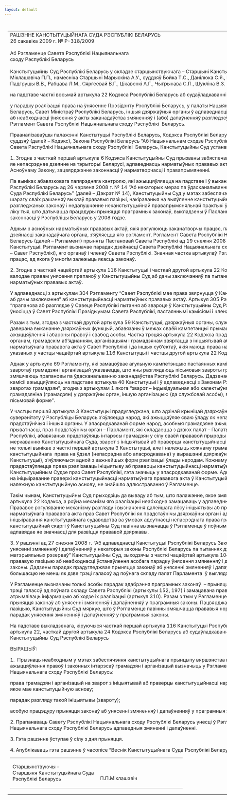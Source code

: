 ```yaml
---
layout: default
---
```


<div style="margin: 0px auto; width: 1000px;">

<div id="flag">

 

</div>

<div id="fixedWidth">

<div id="body">

<div id="columnSpanned">

<div id="content" style="margin: 10px">

<table>
<colgroup>
<col style="width: 100%" />
</colgroup>
<tbody>
<tr class="odd">
<td><div data-align="center" style="text-transform: uppercase;">
Рашэнне Канстытуцыйнага Суда Рэспублікі Беларусь
</div>
<div data-align="center">
26 сакавіка 2009 г. № Р-318/2009
</div>
<div data-align="left" style="width: 400px; margin-top: 20px; margin-bottom: 20px;">
Аб Рэгламенце Савета Рэспублікі Нацыянальнага сходу Рэспублікі Беларусь
</div>
<p>Канстытуцыйны Суд Рэспублікі Беларусь у складзе старшынствуючага – Старшыні Канстытуцыйнага Суда Міклашэвіча П.П., намесніка Старшыні Марыскіна А.У., суддзяў Бойка Т.С., Данілюка С.Я., Ізоткі У.П., Козыравай Л.Р., Падгрушы В.В., Рабцава Л.М., Сяргеевай В.Г., Цікавенкі А.Г., Чыгрынава С.П., Шукліна В.З.</p>
<p>на падставе часткі восьмай артыкула 22 Кодэкса Рэспублікі Беларусь аб судаўладкаванні і статусе суддзяў</p>
<p>у парадку рэалізацыі права на ўнясенне Прэзідэнту Рэспублікі Беларусь, у палаты Нацыянальнага сходу Рэспублікі Беларусь, Савет Міністраў Рэспублікі Беларусь, іншыя дзяржаўныя органы ў адпаведнасці з іх кампетэнцыяй прапаноў аб неабходнасці ўнясення ў акты заканадаўства змяненняў і (або) дапаўненняў разгледзеў у судовым пасяджэнні Рэгламент Савета Рэспублікі Нацыянальнага сходу Рэспублікі  Беларусь.</p>
<p>Прааналізаваўшы палажэнні Канстытуцыі Рэспублікі Беларусь, Кодэкса Рэспублікі Беларусь аб судаўладкаванні і статусе суддзяў (далей – Кодэкс), Закона Рэспублікі Беларусь “Аб Нацыянальнам сходзе Рэспублікі Беларусь”, Рэгламента Савета Рэспублікі Нацыянальнага сходу Рэспублікі  Беларусь, Канстытуцыйны Суд устанавіў:</p>
<p>1. Згодна з часткай першай артыкула 6 Кодэкса Канстытуцыйны Суд прызваны забяспечваць вяршэнства Канстытуцыі і яе непасрэднае дзеянне на тэрыторыі Беларусі, адпаведнасць нарматыўных прававых актаў дзяржаўных органаў Асноўнаму Закону, зацвярджэнне законнасці ў нарматворчасці і правапрымяненні.</p>
<p>Па выніках абавязковага папярэдняга кантролю, які ажыццяўляецца на падставе і ў выкананне Дэкрэта Прэзідэнта Рэспублікі Беларусь ад 26 чэрвеня 2008 г. № 14 “Аб некаторых мерах па ўдасканальванню дзейнасці Канстытуцыйнага Суда Рэспублікі Беларусь” (далей – Дэкрэт № 14), Канстытуцыйны Суд у мэтах забеспячэння вяршэнства Канстытуцыі ў шэрагу сваіх рашэнняў выклаў прававыя пазіцыі, накіраваныя на выяўленне канстытуцыйна-прававога сэнсу норм разгледжаных законаў і недапушчэнне неканстытуцыйнай правапрымяняльнай практыкі ў будучым. Асобныя з іх, у тым ліку тыя, што датычацца працэдуры прыняцця праграмных законаў, выкладзены ў Пасланні аб стане канстытуцыйнай законнасці ў Рэспубліцы Беларусь у 2008 годзе.</p>
<p>Адным з асноўных нарматыўных прававых актаў, якія рэгулююць заканатворчы працэс, парадак дзейнасці заканадаўчага органа, з’яўляецца яго рэгламент. Рэгламент Савета Рэспублікі Нацыянальнага сходу Рэспублікі Беларусь (далей – Рэгламент) прыняты Пастановай Савета Рэспублікі ад 19 снежня 2008 г. на падставе артыкула 105 Канстытуцыі. Рэгламент вызначае парадак дзейнасці Савета Рэспублікі Нацыянальнага сходу Рэспублікі Беларусь (далей – Савет Рэспублікі), яго органаў і членаў Савета Рэспублікі. Значная частка артыкулаў Рэгламенту рэгулюе заканатворчы працэс, ад якога ў многім залежыць якасць законаў.</p>
<p>2. Згодна з часткай чацвёртай артыкула 116 Канстытуцыі і часткай другой артыкула 22 Кодэкса Савет Рэспублікі валодае правам унясення прапаноў у Канстытуцыйны Суд аб дачы заключэнняў па пытаннях канстытуцыйнасці нарматыўных прававых актаў.</p>
<p>У адпаведнасці з артыкулам 304 Рэгламенту “Савет Рэспублікі мае права звярнуцца ў Канстытуцыйны Суд з прапановай аб дачы заключэння” аб канстытуцыйнасці нарматыўных прававых актаў. Артыкул 305 Рэгламенту ўстанаўлівае, што “прапанова аб разглядзе ў Савеце Рэспублікі пытання аб звароце ў Канстытуцыйны Суд Рэспублікі Беларусь можа ўносіцца ў Савет Рэспублікі Прэзідыумам Савета Рэспублікі, пастаяннымі камісіямі і членамі Савета Рэспублікі”.</p>
<p>Разам з тым, згодна з часткай другой артыкула 59 Канстытуцыі, дзяржаўныя органы, службовыя і іншыя асобы, якім даверана выкананне дзяржаўных функцый, абавязаны ў межах сваёй кампетэнцыі прымаць неабходныя  меры для ажыццяўлення і абароны правоў і свабод асобы. Частка трэцяя артыкула 22 Кодэкса прадастаўляе права дзяржаўным органам, грамадскім аб’яднанням, арганізацыям і грамадзянам звяртацца з ініцыятывай аб праверцы канстытуцыйнасці нарматыўнага прававога акта ў Савет Рэспублікі і да іншых суб’ектаў, якія маюць права на зварот у Канстытуцыйны Суд, указаных у частцы чацвёртай артыкула 116 Канстытуцыі і частцы другой артыкула 22 Кодэкса.</p>
<p>Аднак у артыкуле 69 Рэгламенту, які замацоўвае агульную кампетэнцыю пастаянных камісій, у адносінах да разгляду зваротаў грамадзян і арганізацый указваецца, што яны разглядаюць пісьмовыя звароты грамадзян і арганізацый, што змяшчаюць прапановы па ўдасканальванню заканадаўства Рэспублікі Беларусь. Дадзенае паўнамоцтва пастаянныя камісіі ажыццяўляюць на падставе артыкула 40 Канстытуцыі і ў адпаведнасці з Законам Рэспублікі Беларусь “Аб зваротах грамадзян”, згодна з артыкулам 1 якога “зварот – індывідуальная або калектыўная прапанова, заява, скарга грамадзяніна (грамадзян) у дзяржаўны орган, іншую арганізацыю (да службовай асобы), выкладзеныя ў вуснай або пісьмовай форме”.</p>
<p>У частцы першай артыкула 3 Канстытуцыі прадугледжана, што адзінай крыніцай дзяржаўнай улады і носьбітам суверэнітэту ў Рэспубліцы Беларусь з’яўляецца народ, які ажыццяўляе сваю ўладу як непасрэдна, так і праз прадстаўнічыя і іншыя органы. У апасродкаванай форме народ, асобныя грамадзяне ажыццяўляюць уладу, у прыватнасці, праз прадстаўнічы орган – Парламент, які складаецца з дзвюх палат – Палаты прадстаўнікоў і Савета Рэспублікі, абавязаных прадстаўляць інтарэсы грамадзян у сілу сваёй прававой прыроды (артыкул 90 Канстытуцыі). Па меркаванню Канстытуцыйнага Суда, зварот з ініцыятывай аб праверцы канстытуцыйнасці нарматыўнага прававога акта не толькі вынікае з часткі першай артыкула 3 Канстытуцыі, але і належыць кожнаму грамадзяніну, зыходзячы з яго канстытуцыйнага  права на ўдзел (непасрэдна або апасродкавана) у вырашэнні дзяржаўных спраў (артыкул 37 Канстытуцыі), з’яўляючыся адной з важнейшых форм рэалізацыі ўлады народам. Кожнаму грамадзяніну прадастаўляецца права рэалізаваць ініцыятыву аб праверцы канстытуцыйнасці нарматыўнага прававога акта ў Канстытуцыйным Судзе праз Савет Рэспублікі, гэта значыць у апасродкаванай форме. Аднак дадзенае права грамадзян на ініцыіраванне праверкі канстытуцыйнасці нарматыўнага прававога акта ў Канстытуцыйным Судзе, якое мае належную канстытуцыйную аснову, не знайшло адлюстравання ў Рэгламенце.</p>
<p>Такім чынам, Канстытуцыйны Суд прыходзіць да вываду аб тым, што палажэнне, якое змяшчаецца ў частцы трэцяй артыкула 22 Кодэкса, а роўна механізм яго рэалізацыі неабходна замацаваць у адпаведных артыкулах Рэгламенту. Прававое рэгуляванне механізму разгляду і вызначэння далейшага лёсу ініцыятывы аб праверцы канстытуцыйнасці нарматыўнага прававога акта праз Савет Рэспублікі як прадстаўнічы дзяржаўны орган і адзін з суб’ектаў права ініцыіравання канстытуцыйнага судаводства ва ўмовах адсутнасці непасрэднага права грамадзян на падачу канстытуцыйнай скаргі ў Канстытуцыйны Суд павінна вызначацца ў Рэгламенце ў поўным аб’ёме і ў асобым парадку, што адпавядае яе значнасці для развіцця прававой дзяржавы.</p>
<p>3. У рашэнні ад 27 снежня 2008 г. “Аб адпаведнасці Канстытуцыі Рэспублікі Беларусь Закона Рэспублікі Беларусь “Аб унясенні змяненняў і дапаўненняў у некаторыя законы Рэспублікі Беларусь па пытаннях дзяржаўнага і мабілізацыйнага матэрыяльных рэзерваў” Канстытуцыйны Суд, зыходзячы з часткі чацвёртай артыкула 104 Канстытуцыі, сфармуляваў прававую пазіцыю аб неабходнасці ўстанаўлення асобага парадку ўнясення змяненняў і дапаўненняў у праграмныя законы. Дадзены парадак прадугледжвае прыняцце законаў аб унясенні змяненняў і дапаўненняў у праграмныя законы большасцю не менш як дзве трэці галасоў ад поўнага складу палат Парламента  ў выглядзе асобных законаў.</p>
<p>У Рэгламенце вызначаны толькі асобы парадак адабрэння праграмных законаў  – прыняцце большасцю не менш як дзве трэці галасоў ад поўнага складу Савета Рэспублікі (артыкулы 152, 197) і замацавана права Савета Рэспублікі атрымліваць інфармацыю аб ходзе іх рэалізацыі (артыкул 310). Разам з тым у Рэгламенце не ўрэгуляваны парадак прыняцця законаў аб унясенні змяненняў і дапаўненняў у праграмныя законы. Пацвярджаючы вышэйуказаную прававую пазіцыю, Канстытуцыйны Суд мяркуе, што ў Рэгламенце павінны змяшчацца прававыя нормы, якія замацоўваюць асобы парадак унясення змяненняў і дапаўненняў у праграмныя законы.</p>
<p>На падставе выкладзенага, кіруючыся часткай першай артыкула 116 Канстытуцыі Рэспублікі Беларусь, часткай восьмай артыкула 22, часткай другой артыкула 24 Кодэкса Рэспублікі Беларусь аб судаўладкаванні і статусе суддзяў, Канстытуцыйны Суд Рэспублікі Беларусь </p>
<p>ВЫРАШЫЎ: </p>
<p>1.  <span>Прызнаць неабходным у мэтах забеспячэння канстытуцыйнага прынцыпу вяршэнства права, належнага ажыццяўлення правоў і законных інтарэсаў грамадзян і арганізацый вызначыць у Рэгламенце Савета Рэспублікі Нацыянальнага сходу Рэспублікі Беларусь:</span></p>
<p>права грамадзян і арганізацый на зварот з ініцыятывай аб праверцы канстытуцыйнасці нарматыўнага прававога акта, якое мае канстытуцыйную аснову;</p>
<p>парадак разгляду такой ініцыятывы (звароту);</p>
<p>асобую працэдуру прыняцця законаў аб унясенні змяненняў і дапаўненняў у праграмныя законы.</p>
<p>2. Прапанаваць Савету Рэспублікі Нацыянальнага сходу Рэспублікі Беларусь унесці ў Рэгламент Савета Рэспублікі Нацыянальнага сходу Рэспублікі Беларусь адпаведныя <span>змяненні і дапаўненні. </span></p>
<p>3. Гэта рашэнне ўступае ў сілу з дня прыняцця.</p>
<p>4. Апублікаваць гэта рашэнне ў часопісе “Веснік Канстытуцыйнага Суда Рэспублікі Беларусь”. </p>
<table>
<colgroup>
<col style="width: 50%" />
<col style="width: 50%" />
</colgroup>
<tbody>
<tr class="odd">
<td><p>Старшынствуючы –<br />
Старшыня Канстытуцыйнага Суда<br />
Рэспублікі Беларусь</p></td>
<td><p> </p>
<p> П.П.Міклашэвіч</p></td>
</tr>
</tbody>
</table></td>
</tr>
</tbody>
</table>

</div>

<div class="terminator">

 

</div>

</div>

</div>

</div>

</div>
